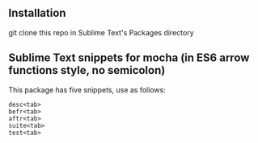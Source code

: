 ## Installation

git clone this repo in Sublime Text's Packages directory

## Sublime Text snippets for mocha (in ES6 arrow functions style, no semicolon)

This package has five snippets, use as follows:

	desc<tab>
	befr<tab>
	aftr<tab>
	suite<tab>
	test<tab>
